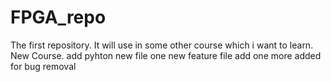 # FPGA_repo
The first repository.
It will use in some other course which i want to learn.
New Course.
add pyhton new file 
one new feature file add
one more added for bug removal


